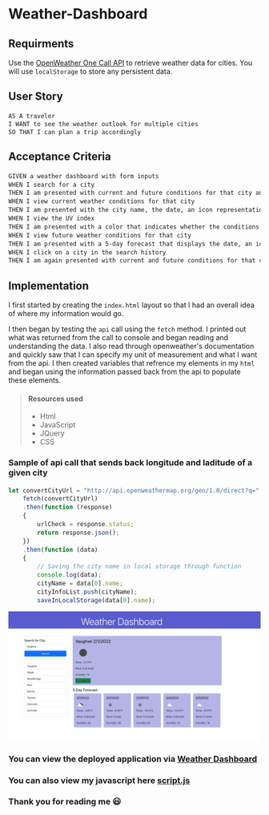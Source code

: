 # Weather-Dashboard

## Requirments
Use the [OpenWeather One Call API](https://openweathermap.org/api/one-call-api) to retrieve weather data for cities. You will use `localStorage` to store any persistent data.

## User Story

```
AS A traveler
I WANT to see the weather outlook for multiple cities
SO THAT I can plan a trip accordingly
```

## Acceptance Criteria

```md
GIVEN a weather dashboard with form inputs
WHEN I search for a city
THEN I am presented with current and future conditions for that city and that city is added to the search history
WHEN I view current weather conditions for that city
THEN I am presented with the city name, the date, an icon representation of weather conditions, the temperature, the humidity, the wind speed, and the UV index
WHEN I view the UV index
THEN I am presented with a color that indicates whether the conditions are favorable, moderate, or severe
WHEN I view future weather conditions for that city
THEN I am presented with a 5-day forecast that displays the date, an icon representation of weather conditions, the temperature, the wind speed, and the humidity
WHEN I click on a city in the search history
THEN I am again presented with current and future conditions for that city
```

## Implementation

I first started by creating the `index.html` layout so that I had an overall idea of where my information would go.

I then began by testing the `api` call using the `fetch` method. I printed out what was returned from the call to console and began
reading and understanding the data. I also read through openweather's documentation and quickly saw that I can specify my unit
of measurement and what I want from the api. I then created variables that refrence my elements in my `html` and began 
using the information passed back from the api to populate these elements.

> #### Resources used
>
> - Html
> - JavaScript
> - JQuery
> - CSS

### Sample of api call that sends back longitude and laditude of a given city
```js
let convertCityUrl = "http://api.openweathermap.org/geo/1.0/direct?q=" +searchTextEl.val()+ "&limit=5&appid={api token}";
    fetch(convertCityUrl)
    .then(function (response) 
    {
        urlCheck = response.status;
        return response.json();
    })
    .then(function (data) 
    {
        // Saving the city name in local storage through function
        console.log(data);
        cityName = data[0].name;
        cityInfoList.push(cityName); 
        saveInLocalStorage(data[0].name);
```

![Weather-Image](./assets/images/screen1.png)

### You can view the deployed application via [Weather Dashboard](https://nkrilis.github.io/Weather-Dashboard/) 
### You can also view my javascript here [script.js](./assets/scripts/script.js)
### Thank you for reading me :smiley:
